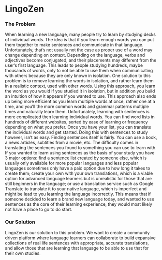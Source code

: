 # LingoZen

### The Problem
When learning a new language, many people try to learn by studying decks of individual words. The idea is that if you learn enough words you can put them together to make sentences and communicate in that language. Unfortunately, that’s not usually not the case as proper use of a word may change depending on context. Depending on the language, verbs and adjectives become conjugated, and their placements may different from the user’s first language. This leads to people studying hundreds, maybe thousands of words, only to not be able to use them when communicating with others because they are only known in isolation. 
One solution to this problem is to remove learning the words in isolation, and rather learn them in a realistic context, used with other words. Using this approach, you learn the word as you would if you studied it in isolation, but in addition you build an intuition of how it appears if you wanted to use. This approach also ends up being more efficient as you learn multiple words at once, rather one at a time, and you’ll the more common words and grammar patterns multiple times and naturally learn them. 
Unfortunately, learning with sentences is more complicated then learning individual words. You can find word lists in hundreds of different websites, sorted by ease of learning or frequency depending on what you prefer. Once you have your list, you can translate the individual words and get started. Doing this with sentences to study however, isn’t as easy. Finding sentences itself is fairly. You can use a book, a news articles, subtitles from a movie, etc. The difficulty comes in translating the sentences you found to something you can use to learn with. If you wanted to learn using sentences as the basis of your study you have 3 major options: find a sentence list created by someone else, which is usually only available for more popular languages and less popular languages sometimes only have a paid option due to how long it takes to create them; create your own with your own translations, which is a viable option for advanced language learners but is unrealistic for those that are still beginners in the language; or use a translation service such as Google Translate to translate it to your native language, which is imperfect and might be lead to you learning the language incorrectly.
This means that if someone decided to learn a brand new language today, and wanted to use sentences as the core of their learning experience, they would most likely not have a place to go to do start.

### Our Solution
LingoZen is our solution to this problem. We want to create a community driven platform where language learners can collaborate to build expansive collections of real life sentences with appropriate, accurate translations, and allow those that are learning that language to be able to use that for their own studies.
